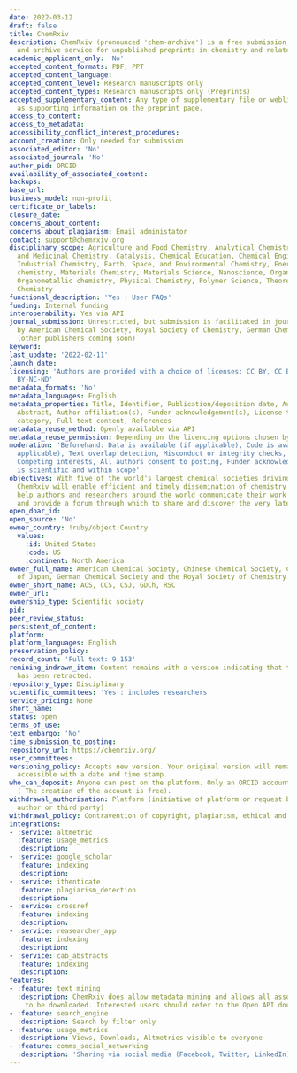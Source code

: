 ```yaml
---
date: 2022-03-12
draft: false
title: ChemRxiv
description: ChemRxiv (pronounced 'chem-archive') is a free submission, distribution
  and archive service for unpublished preprints in chemistry and related areas.
academic_applicant_only: 'No'
accepted_content_formats: PDF, PPT
accepted_content_language:
accepted_content_level: Research manuscripts only
accepted_content_types: Research manuscripts only (Preprints)
accepted_supplementary_content: Any type of supplementary file or weblink can be associated
  as supporting information on the preprint page.
access_to_content:
access_to_metadata:
accessibility_conflict_interest_procedures:
account_creation: Only needed for submission
associated_editor: 'No'
associated_journal: 'No'
author_pid: ORCID
availability_of_associated_content:
backups:
base_url:
business_model: non-profit
certificate_or_labels:
closure_date:
concerns_about_content:
concerns_about_plagiarism: Email administator
contact: support@chemrxiv.org
disciplinary_scope: Agriculture and Food Chemistry, Analytical Chemistry, Biological
  and Medicinal Chemistry, Catalysis, Chemical Education, Chemical Engineering and
  Industrial Chemistry, Earth, Space, and Environmental Chemistry, Energy, Inorganic
  chemistry, Materials Chemistry, Materials Science, Nanoscience, Organic chemistry,
  Organometallic chemistry, Physical Chemistry, Polymer Science, Theoretical and Computational
  Chemistry
functional_description: 'Yes : User FAQs'
funding: Internal funding
interoperability: Yes via API
journal_submission: Unrestricted, but submission is facilitated in journals owned
  by American Chemical Society, Royal Society of Chemistry, German Chemical Society
  (other publishers coming soon)
keyword:
last_update: '2022-02-11'
launch_date:
licensing: 'Authors are provided with a choice of licenses: CC BY, CC BY-NC, and CC
  BY-NC-ND'
metadata_formats: 'No'
metadata_languages: English
metadata_properties: Title, Identifier, Publication/deposition date, Author name(s),
  Abstract, Author affiliation(s), Funder acknowledgement(s), License type(s), Subject
  category, Full-text content, References
metadata_reuse_method: Openly available via API
metadata_reuse_permission: Depending on the licencing options chosen by the author
moderation: 'Beforehand: Data is available (if applicable), Code is available (if
  applicable), Text overlap detection, Misconduct or integrity checks, Ethical compliance,
  Competing interests, All authors consent to posting, Funder acknowledgement, Content
  is scientific and within scope'
objectives: With five of the world's largest chemical societies driving its development,
  ChemRxiv will enable efficient and timely dissemination of chemistry knowledge,
  help authors and researchers around the world communicate their work across disciplines,
  and provide a forum through which to share and discover the very latest findings.
open_doar_id:
open_source: 'No'
owner_country: !ruby/object:Country
  values:
    :id: United States
    :code: US
    :continent: North America
owner_full_name: American Chemical Society, Chinese Chemical Society, Chemical Society
  of Japan, German Chemical Society and the Royal Society of Chemistry.
owner_short_name: ACS, CCS, CSJ, GDCh, RSC
owner_url:
ownership_type: Scientific society
pid:
peer_review_status:
persistent_of_content:
platform:
platform_languages: English
preservation_policy:
record_count: 'Full text: 9 153'
remining_indrawn_item: Content remains with a version indicating that the content
  has been retracted.
repository_type: Disciplinary
scientific_committees: 'Yes : includes researchers'
service_pricing: None
short_name:
status: open
terms_of_use:
text_embargo: 'No'
time_submission_to_posting:
repository_url: https://chemrxiv.org/
user_committees:
versioning_policy: Accepts new version. Your original version will remain publicly
  accessible with a date and time stamp.
who_can_deposit: Anyone can post on the platform. Only an ORCID account is required
  ( The creation of the account is free).
withdrawal_authorisation: Platform (initiative of platform or request by submitting
  author or third party)
withdrawal_policy: Contravention of copyright, plagiarism, ethical and legal issues
integrations:
- :service: altmetric
  :feature: usage_metrics
  :description:
- :service: google_scholar
  :feature: indexing
  :description:
- :service: ithenticate
  :feature: plagiarism_detection
  :description:
- :service: crossref
  :feature: indexing
  :description:
- :service: reasearcher_app
  :feature: indexing
  :description:
- :service: cab_abstracts
  :feature: indexing
  :description:
features:
- :feature: text_mining
  :description: ChemRxiv does allow metadata mining and allows all associated files
    to be downloaded. Interested users should refer to the Open API documentation.
- :feature: search_engine
  :description: Search by filter only
- :feature: usage_metrics
  :description: Views, Downloads, Altmetrics visible to everyone
- :feature: comms_social_networking
  :description: 'Sharing via social media (Facebook, Twitter, LinkedIn)      https://twitter.com/chemrxiv'
---
```



